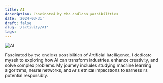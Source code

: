 ```yaml
---
title: AI
description: Fascinated by the endless possibilities
date: '2024-03-31'
draft: false
slug: '/activity/AI'
tags:
---
```


![AI](/AI.png)

Fascinated by the endless possibilities of Artificial Intelligence, I dedicate myself to exploring how AI can transform industries, enhance creativity, and solve complex problems. My journey includes studying machine learning algorithms, neural networks, and AI's ethical implications to harness its potential responsibly.
